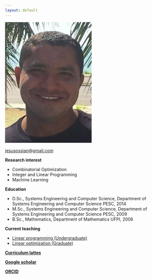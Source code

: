```yaml
---
layout: default
---
```


![my imagem](/assets/images/jossian.png)

jesusossian@gmail.com

**Research interest**
- Combinatorial Optimization
- Integer and Linear Programming
- Machine Learning

**Education**
- D.Sc., Systems Engineering and Computer Science, Department of Systems Engineering and Computer Science PESC, 2014
- M.Sc., Systems Engineering and Computer Science, Department of Systems Engineering and Computer Science PESC, 2009
- B.Sc., Mathematics, Department of Mathematics UFPI, 2006

**Current teaching**
- [Linear programming (Undergraduate)](./https://sites.google.com/site/jesusossian/cc0263?authuser=0)
- [Linear optimization (Graduate)](./https://sites.google.com/site/jesusossian/ccp9001?authuser=0)


[**Curriculum lattes**](./http://www.google.com/url?q=http%3A%2F%2Flattes.cnpq.br%2F4282182643218971&sa=D&sntz=1&usg=AOvVaw015zc8s71knsTck1lBcN-R)

[**Google scholar**](./https://scholar.google.com.br/citations?user=QJoIO_cAAAAJ&hl=pt-BR)

[**ORCID**](./https://www.google.com/url?q=https%3A%2F%2Forcid.org%2F0000-0003-4475-2290&sa=D&sntz=1&usg=AOvVaw3JV11rDuu4lrgV5tbds25U)

